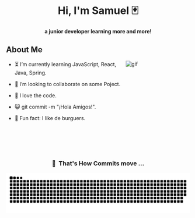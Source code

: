 <div align="center">
<h1 align="center">Hi, I'm Samuel 🃏</h1>
<h4 align="center">a junior developer learning more and more!</h4>
</div>

<div>
<h2> About Me </h2>

<img width="35%" align="right" alt="gif" src="https://media2.giphy.com/media/v1.Y2lkPTc5MGI3NjExaWVtZ3Jna2xtOHYwemM0ejZpOTF4YnMxNnE5azZ4ZTJ1cG9tY2xoeSZlcD12MV9pbnRlcm5hbF9naWZfYnlfaWQmY3Q9Zw/QXwtfadqo7wbfmT46H/giphy.gif" />
 <div aling="left">
   
- ⏳ I’m currently learning JavaScript, React, Java, Spring.
  
- 🔎 I’m looking to collaborate on some Poject.
  
- 💖 I love the code.

- 😺 git commit -m "¡Hola Amigos!".
  
- 🍔 Fun fact: I like de burguers.
</div>
</div>
<br>
<br>
<br>
<br>



<div align="center">
  
  ### 🐍 &nbsp;That's How Commits move ...
  <a href="https://github.com/Adityakanoi2001/">
  <img src="https://github.com/1999AZZAR/1999AZZAR/blob/readme/resources/img/grid-snake.svg"
       alt="snake" /></a>
</div>
